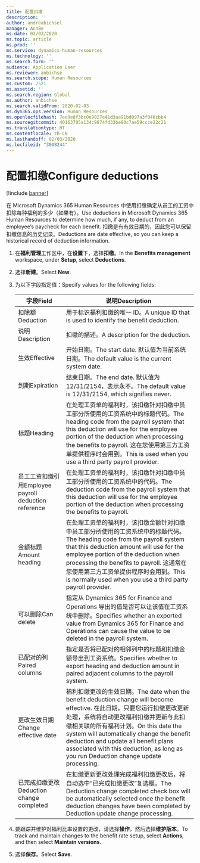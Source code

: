 ```yaml
---
title: 配置扣缴
description: ''
author: andreabichsel
manager: AnnBe
ms.date: 02/03/2020
ms.topic: article
ms.prod: ''
ms.service: dynamics-human-resources
ms.technology: ''
ms.search.form: ''
audience: Application User
ms.reviewer: anbichse
ms.search.scope: Human Resources
ms.custom: 7521
ms.assetid: ''
ms.search.region: Global
ms.author: anbichse
ms.search.validFrom: 2020-02-03
ms.dyn365.ops.version: Human Resources
ms.openlocfilehash: 7ee9e8f3bc0e9027e41d3aa91bd097a3f046cbb4
ms.sourcegitcommit: 40163705a134c9874fd33be80c7ae59ccce22c21
ms.translationtype: HT
ms.contentlocale: zh-CN
ms.lasthandoff: 02/03/2020
ms.locfileid: "3008244"
---
```

# <a name="configure-deductions"></a><span data-ttu-id="576db-102">配置扣缴</span><span class="sxs-lookup"><span data-stu-id="576db-102">Configure deductions</span></span>

[!include [banner](includes/preview-feature.md)]

<span data-ttu-id="576db-103">在 Microsoft Dynamics 365 Human Resources 中使用扣缴确定从员工的工资中扣除每种福利的多少（如果有）。</span><span class="sxs-lookup"><span data-stu-id="576db-103">Use deductions in Microsoft Dynamics 365 Human Resources to determine how much, if any, to deduct from an employee’s paycheck for each benefit.</span></span> <span data-ttu-id="576db-104">扣缴是有有效日期的，因此您可以保留扣缴信息的历史记录。</span><span class="sxs-lookup"><span data-stu-id="576db-104">Deductions are date effective, so you can keep a historical record of deduction information.</span></span> 

1. <span data-ttu-id="576db-105">在**福利管理**工作区中，在**设置**下，选择**扣缴**。</span><span class="sxs-lookup"><span data-stu-id="576db-105">In the **Benefits management** workspace, under **Setup**, select **Deductions**.</span></span>

2. <span data-ttu-id="576db-106">选择**新建**。</span><span class="sxs-lookup"><span data-stu-id="576db-106">Select **New**.</span></span>

3. <span data-ttu-id="576db-107">为以下字段指定值：</span><span class="sxs-lookup"><span data-stu-id="576db-107">Specify values for the following fields:</span></span>

   | <span data-ttu-id="576db-108">字段</span><span class="sxs-lookup"><span data-stu-id="576db-108">Field</span></span> | <span data-ttu-id="576db-109">说明</span><span class="sxs-lookup"><span data-stu-id="576db-109">Description</span></span> |
   | --- | --- |
   | <span data-ttu-id="576db-110">扣除额</span><span class="sxs-lookup"><span data-stu-id="576db-110">Deduction</span></span> | <span data-ttu-id="576db-111">用于标识福利扣缴的唯一 ID。</span><span class="sxs-lookup"><span data-stu-id="576db-111">A unique ID that is used to identify the benefit deduction.</span></span> |
   | <span data-ttu-id="576db-112">说明</span><span class="sxs-lookup"><span data-stu-id="576db-112">Description</span></span> | <span data-ttu-id="576db-113">扣缴的描述。</span><span class="sxs-lookup"><span data-stu-id="576db-113">A description for the deduction.</span></span> |
   | <span data-ttu-id="576db-114">生效</span><span class="sxs-lookup"><span data-stu-id="576db-114">Effective</span></span> | <span data-ttu-id="576db-115">开始日期。</span><span class="sxs-lookup"><span data-stu-id="576db-115">The start date.</span></span> <span data-ttu-id="576db-116">默认值为当前系统日期。</span><span class="sxs-lookup"><span data-stu-id="576db-116">The default value is the current system date.</span></span> |
   | <span data-ttu-id="576db-117">到期</span><span class="sxs-lookup"><span data-stu-id="576db-117">Expiration</span></span> | <span data-ttu-id="576db-118">结束日期。</span><span class="sxs-lookup"><span data-stu-id="576db-118">The end date.</span></span> <span data-ttu-id="576db-119">默认值为 12/31/2154，表示永不。</span><span class="sxs-lookup"><span data-stu-id="576db-119">The default value is 12/31/2154, which signifies never.</span></span> |
   | <span data-ttu-id="576db-120">标题</span><span class="sxs-lookup"><span data-stu-id="576db-120">Heading</span></span> | <span data-ttu-id="576db-121">在处理工资单的福利时，该扣缴针对扣缴中员工部分所使用的工资系统中的标题代码。</span><span class="sxs-lookup"><span data-stu-id="576db-121">The heading code from the payroll system that this deduction will use for the employee portion of the deduction when processing the benefits to payroll.</span></span> <span data-ttu-id="576db-122">这在您使用第三方工资单提供程序时会用到。</span><span class="sxs-lookup"><span data-stu-id="576db-122">This is used when you use a third party payroll provider.</span></span> |
   | <span data-ttu-id="576db-123">员工工资扣缴引用</span><span class="sxs-lookup"><span data-stu-id="576db-123">Employee payroll deduction reference</span></span> | <span data-ttu-id="576db-124">在处理工资单的福利时，该扣缴针对扣缴中员工部分所使用的工资系统中的代码。</span><span class="sxs-lookup"><span data-stu-id="576db-124">The deduction code from the payroll system that this deduction will use for the employee portion of the deduction when processing the benefits to payroll.</span></span> |
   | <span data-ttu-id="576db-125">金额标题</span><span class="sxs-lookup"><span data-stu-id="576db-125">Amount heading</span></span> | <span data-ttu-id="576db-126">在处理工资单的福利时，该扣缴金额针对扣缴中员工部分所使用的工资系统中的标题代码。</span><span class="sxs-lookup"><span data-stu-id="576db-126">The heading code from the payroll system that this deduction amount will use for the employee portion of the deduction when processing the benefits to payroll.</span></span> <span data-ttu-id="576db-127">这通常在您使用第三方工资单提供程序时会用到。</span><span class="sxs-lookup"><span data-stu-id="576db-127">This is normally used when you use a third party payroll provider.</span></span> |
   | <span data-ttu-id="576db-128">可以删除</span><span class="sxs-lookup"><span data-stu-id="576db-128">Can delete</span></span> | <span data-ttu-id="576db-129">指定从 Dynamics 365 for Finance and Operations 导出的值是否可以让该值在工资系统中删除。</span><span class="sxs-lookup"><span data-stu-id="576db-129">Specifies whether an exported value from Dynamics 365 for Finance and Operations can cause the value to be deleted in the payroll system.</span></span> |
   | <span data-ttu-id="576db-130">已配对的列</span><span class="sxs-lookup"><span data-stu-id="576db-130">Paired columns</span></span> | <span data-ttu-id="576db-131">指定是否将已配对的相邻列中的标题和扣缴金额导出到工资系统。</span><span class="sxs-lookup"><span data-stu-id="576db-131">Specifies whether to export heading and deduction amount in paired adjacent columns to the payroll system.</span></span> |
   | <span data-ttu-id="576db-132">更改生效日期</span><span class="sxs-lookup"><span data-stu-id="576db-132">Change effective date</span></span> | <span data-ttu-id="576db-133">福利扣缴更改的生效日期。</span><span class="sxs-lookup"><span data-stu-id="576db-133">The date when the benefit deduction change will become effective.</span></span> <span data-ttu-id="576db-134">在此日期，只要您运行扣缴更改更新处理，系统将自动更改福利扣缴并更新与此扣缴相关联的所有福利计划。</span><span class="sxs-lookup"><span data-stu-id="576db-134">On this date the system will automatically change the benefit deduction and update all benefit plans associated with this deduction, as long as you run Deduction change update processing.</span></span> |
   | <span data-ttu-id="576db-135">已完成扣缴更改</span><span class="sxs-lookup"><span data-stu-id="576db-135">Deduction change completed</span></span> | <span data-ttu-id="576db-136">在扣缴更新更改处理完成福利扣缴更改后，将自动选中“已完成扣缴更改”复选框。</span><span class="sxs-lookup"><span data-stu-id="576db-136">The Deduction change completed check box will be automatically selected once the benefit deduction changes have been completed by Deduction update change processing.</span></span> |
   
4. <span data-ttu-id="576db-137">要跟踪并维护对福利比率设置的更改，请选择**操作**，然后选择**维护版本**。</span><span class="sxs-lookup"><span data-stu-id="576db-137">To track and maintain changes to the benefit rate setup, select **Actions**, and then select **Maintain versions**.</span></span>

5. <span data-ttu-id="576db-138">选择**保存**。</span><span class="sxs-lookup"><span data-stu-id="576db-138">Select **Save**.</span></span> 
